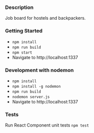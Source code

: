 ### Description
Job board for hostels and backpackers.

### Getting Started
* `npm install`
* `npm run build`
* `npm start`
* Navigate to http://localhost:1337

### Development with nodemon
* `npm install`
* `npm install -g nodemon`
* `npm run build`
* `nodemon server.js`
* Navigate to http://localhost:1337

### Tests
Run React Component unit tests
`npm test`